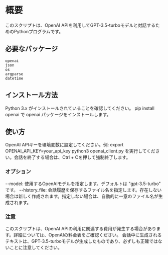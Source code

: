 # 概要

このスクリプトは、OpenAI APIを利用してGPT-3.5-turboモデルと対話するためのPythonプログラムです。

## 必要なパッケージ

```
openai
json
os
argparse
datetime
```

## インストール方法
Python 3.x がインストールされていることを確認してください。
pip install openai で openai パッケージをインストールします。

## 使い方
OpenAI APIキーを環境変数に設定してください。例: export OPENAI_API_KEY=your_api_key
python3 openai_client.py を実行してください。会話を終了する場合は、Ctrl + Cを押して強制終了します。

### オプション
--model: 使用するOpenAIモデルを指定します。デフォルトは "gpt-3.5-turbo" です。
--history_file: 会話履歴を保存するファイル名を指定します。存在しない場合は新しく作成されます。指定しない場合は、自動的に一意のファイル名が生成されます。

### 注意
このスクリプトは、OpenAI APIの利用に関連する費用が発生する場合があります。詳細については、OpenAIの料金表をご確認ください。
会話中に生成されるテキストは、GPT-3.5-turboモデルが生成したものであり、必ずしも正確ではないことに注意してください。